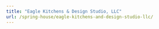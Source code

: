 ```yaml
---
title: "Eagle Kitchens & Design Studio, LLC"
url: /spring-house/eagle-kitchens-and-design-studio-llc/
---
```

